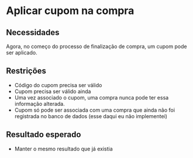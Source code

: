 # Aplicar cupom na compra

## Necessidades
Agora, no começo do processo de finalização de compra, um cupom pode ser aplicado.

## Restrições
- Código do cupom precisa ser válido
- Cupom precisa ser válido ainda
- Uma vez associado o cupom, uma compra nunca pode ter essa informação alterada.
- Cupom só pode ser associada com uma compra que ainda não foi registrada no banco de dados (esse daqui eu não implementei)

## Resultado esperado
- Manter o mesmo resultado que já existia